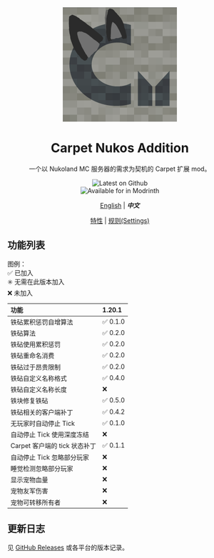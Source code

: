 <div align="center">

<img width="256" alt="Carpet Nukos Logo" src="../src/main/resources/assets/carpet_nukos_addition/icon.png" />

# Carpet Nukos Addition

一个以 Nukoland MC 服务器的需求为契机的 Carpet 扩展 mod。

![Latest on Github](https://img.shields.io/github/v/release/suk-ws/carpet-nukos-addition?display_name=release&label=latest&color=#00fa9a) \
![Available for in Modrinth](https://img.shields.io/badge/dynamic/json?label=Available%20for&color=4bab62&query=version&url=https://api.blueish.dev/api/minecraft/version?id=carpet-nukos-addition)

[English](./index.md) | ***中文***

[特性](./features.zh.md) | [规则(Settings)](./rules.zh.md)

</div>

## 功能列表

图例： \
✅ 已加入 \
✳️ 无需在此版本加入 \
❌ 未加入

| 功能                    | 1.20.1  |
|:----------------------|:--------|
| 铁砧累积惩罚自增算法            | ✅ 0.1.0 |
| 铁砧算法                  | ✅ 0.2.0 |
| 铁砧使用累积惩罚              | ✅ 0.2.0 |
| 铁砧重命名消费               | ✅ 0.2.0 |
| 铁砧过于昂贵限制              | ✅ 0.2.0 |
| 铁砧自定义名称格式             | ✅ 0.4.0 |
| 铁砧自定义名称长度             | ❌       |
| 铁块修复铁砧                | ✅ 0.5.0 |
| 铁砧相关的客户端补丁            | ✅ 0.4.2 |
| 无玩家时自动停止 Tick         | ✅ 0.1.0 |
| 自动停止 Tick 使用深度冻结      | ❌       |
| Carpet 客户端的 tick 状态补丁 | ✅ 0.1.1 |
| 自动停止 Tick 忽略部分玩家      | ❌       |
| 睡觉检测忽略部分玩家            | ❌       |
| 显示宠物血量                | ❌       |
| 宠物友军伤害                | ❌       |
| 宠物可转移所有者              | ❌       |

## 更新日志

见 [GitHub Releases](https://github.com/suk-ws/carpet-nukos-addition/releases) 或各平台的版本记录。
